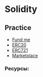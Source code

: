 # Solidity

## Practice
  - [Fund me](./practice/1-fund-me.md)
  - [ERC20](./practice/2-erc-20.md)
  - [ERC721](./practice/2-erc-721.md)
  - [Marketplace](./practice/4-marketplace.md)
    
### Ресурсы:


